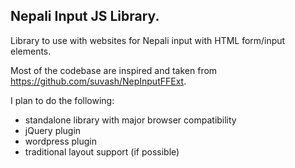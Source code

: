 Nepali Input JS Library.
--------
Library to use with websites for Nepali input with HTML form/input elements.

Most of the codebase are inspired and taken from https://github.com/suvash/NepInputFFExt.

I plan to do the following:
<ul>
<li>standalone library with major browser compatibility</li>
<li>jQuery plugin</li>
<li>wordpress plugin</li>
<li>traditional layout support (if possible)</li>
</ul>
